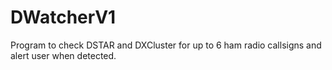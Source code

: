 # DWatcherV1
Program to check DSTAR and DXCluster for up to 6 ham radio callsigns and alert user when detected.
